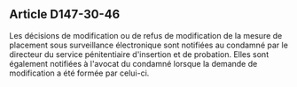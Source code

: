 Article D147-30-46
----
Les décisions de modification ou de refus de modification de la mesure de
placement sous surveillance électronique sont notifiées au condamné par le
directeur du service pénitentiaire d'insertion et de probation. Elles sont
également notifiées à l'avocat du condamné lorsque la demande de modification a
été formée par celui-ci.
